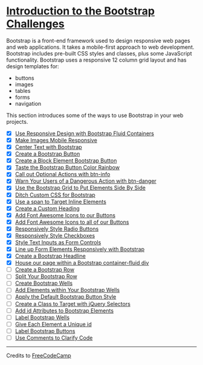 # [Introduction to the Bootstrap Challenges](https://learn.freecodecamp.org/front-end-libraries/bootstrap)

Bootstrap is a front-end framework used to design responsive web pages and web applications. It takes a mobile-first approach to web development. Bootstrap includes pre-built CSS styles and classes, plus some JavaScript functionality. Bootstrap uses a responsive 12 column grid layout and has design templates for:

- buttons
- images
- tables
- forms
- navigation

This section introduces some of the ways to use Bootstrap in your web projects.

- [x] [Use Responsive Design with Bootstrap Fluid Containers](01-use-responsive-design-with-bootstrap-fluid-containers.html)
- [x] [Make Images Mobile Responsive](02-make-images-mobile-responsive.html)
- [x] [Center Text with Bootstrap](03-center-text-with-bootstrap.html)
- [x] [Create a Bootstrap Button](04-create-a-bootstrap-button.html)
- [x] [Create a Block Element Bootstrap Button](05-create-a-block-element-bootstrap-button.html)
- [x] [Taste the Bootstrap Button Color Rainbow](06-taste-the-bootstrap-button-color-rainbow.html)
- [x] [Call out Optional Actions with btn-info](07-call-out-optional-actions-with-btn-info.html)
- [x] [Warn Your Users of a Dangerous Action with btn-danger](08-warn-your-users-of-a-dangerous-action-with-btn-danger.html)
- [x] [Use the Bootstrap Grid to Put Elements Side By Side](09-use-the-bootstrap-grid-to-put-elements-side-by-side.html)
- [x] [Ditch Custom CSS for Bootstrap](10-ditch-custom-css-for-bootstrap.html)
- [x] [Use a span to Target Inline Elements](11-use-a-span-to-target-inline-elements.html)
- [x] [Create a Custom Heading](12-create-a-custom-heading.html)
- [x] [Add Font Awesome Icons to our Buttons](13-add-font-awesome-icons-to-our-buttons.html)
- [x] [Add Font Awesome Icons to all of our Buttons](14-add-font-awesome-icons-to-all-of-our-buttons.html)
- [x] [Responsively Style Radio Buttons](15-responsively-style-radio-buttons.html)
- [x] [Responsively Style Checkboxes](16-responsively-style-checkboxes.html)
- [x] [Style Text Inputs as Form Controls](17-style-text-inputs-as-form-controls.html)
- [x] [Line up Form Elements Responsively with Bootstrap](18-line-up-form-elements-responsively-with-bootstrap.html)
- [x] [Create a Bootstrap Headline](19-create-a-bootstrap-headline.html)
- [x] [House our page within a Bootstrap container-fluid div](20-house-our-page-within-a-bootstrap-container-fluid-div.html)
- [ ] [Create a Bootstrap Row](21-create-a-bootstrap-row.html)
- [ ] [Split Your Bootstrap Row](22-split-your-bootstrap-row.html)
- [ ] [Create Bootstrap Wells](23-create-bootstrap-wells.html)
- [ ] [Add Elements within Your Bootstrap Wells](24-add-elements-within-your-bootstrap-wells.html)
- [ ] [Apply the Default Bootstrap Button Style](25-apply-the-default-bootstrap-button-style.html)
- [ ] [Create a Class to Target with jQuery Selectors](26-create-a-class-to-target-with-jquery-selectors.html)
- [ ] [Add id Attributes to Bootstrap Elements](27-add-id-attributes-to-bootstrap-elements.html)
- [ ] [Label Bootstrap Wells](28-label-bootstrap-wells.html)
- [ ] [Give Each Element a Unique id](29-give-each-element-a-unique-id.html)
- [ ] [Label Bootstrap Buttons](30-label-bootstrap-buttons.html)
- [ ] [Use Comments to Clarify Code](31-use-comments-to-clarify-code.html)

---

Credits to [FreeCodeCamp](https://www.freecodecamp.org/)
